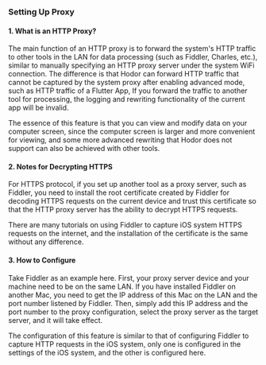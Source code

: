 ### Setting Up Proxy 

#### 1. What is an HTTP Proxy?

The main function of an HTTP proxy is to forward the system's HTTP traffic to other tools in the LAN for data processing (such as Fiddler, Charles, etc.), similar to manually specifying an HTTP proxy server under the system WiFi connection. The difference is that Hodor can forward HTTP traffic that cannot be captured by the system proxy after enabling advanced mode, such as HTTP traffic of a Flutter App, If you forward the traffic to another tool for processing, the logging and rewriting functionality of the current app will be invalid.  

The essence of this feature is that you can view and modify data on your computer screen, since the computer screen is larger and more convenient for viewing, and some more advanced rewriting that Hodor does not support can also be achieved with other tools.

#### 2. Notes for Decrypting HTTPS

For HTTPS protocol, if you set up another tool as a proxy server, such as Fiddler, you need to install the root certificate created by Fiddler for decoding HTTPS requests on the current device and trust this certificate so that the HTTP proxy server has the ability to decrypt HTTPS requests.

There are many tutorials on using Fiddler to capture iOS system HTTPS requests on the internet, and the installation of the certificate is the same without any difference.

#### 3. How to Configure

Take Fiddler as an example here. First, your proxy server device and your machine need to be on the same LAN. If you have installed Fiddler on another Mac, you need to get the IP address of this Mac on the LAN and the port number listened by Fiddler. Then, simply add this IP address and the port number to the proxy configuration, select the proxy server as the target server, and it will take effect.

The configuration of this feature is similar to that of configuring Fiddler to capture HTTP requests in the iOS system, only one is configured in the settings of the iOS system, and the other is configured here.